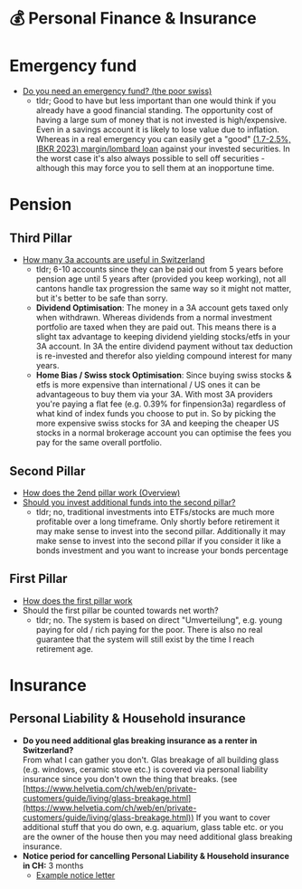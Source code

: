 # 💰 Personal Finance & Insurance

# Emergency fund

* [Do you need an emergency fund? (the poor swiss)](https://thepoorswiss.com/emergency-fund/)
  * tldr; Good to have but less important than one would think if you already have a good financial standing. The opportunity cost of having a large sum of money that is not invested is high/expensive. Even in a savings account it is likely to lose value due to inflation. Whereas in a real emergency you can easily get a "good" [(1.7-2.5%, IBKR 2023) margin/lombard loan](https://thepoorswiss.com/margin-loans/) against your invested securities. In the worst case it's also always possible to sell off securities - although this may force you to sell them at an inopportune time.

# Pension

## Third Pillar

* [How many 3a accounts are useful in Switzerland](https://finpension.ch/en/how-many-3a-accounts-make-any-sense-at-all/)
  * tldr; 6-10 accounts since they can be paid out from 5 years before pension age until 5 years after (provided you keep working), not all cantons handle tax progression the same way so it might not matter, but it's better to be safe than sorry.
  * **Dividend Optimisation**: The money in a 3A account gets taxed only when withdrawn. Whereas dividends from a normal investment portfolio are taxed when they are paid out. This means there is a slight tax advantage to keeping dividend yielding stocks/etfs in your 3A account. In 3A the entire dividend payment without tax deduction is re-invested and therefor also yielding compound interest for many years.
  * **Home Bias / Swiss stock Optimisation**: Since buying swiss stocks & etfs is more expensive than international / US ones it can be advantageous to buy them via your 3A. With most 3A providers you're paying a flat fee (e.g. 0.39% for finpension3a) regardless of what kind of index funds you choose to put in. So by picking the more expensive swiss stocks for 3A and keeping the cheaper US stocks in a normal brokerage account you can optimise the fees you pay for the same overall portfolio.

## Second Pillar

* [How does the 2end pillar work (Overview)](https://thepoorswiss.com/second-pillar-retirement-switzerland/)
* [Should you invest additional funds into the second pillar?](https://thepoorswiss.com/should-you-contribute-to-your-second-pillar/)
  * tldr; no, traditional investments into ETFs/stocks are much more profitable over a long timeframe. Only shortly before retirement it may make sense to invest into the second pillar.  Additionally it may make sense to invest into the second pillar if you consider it like a bonds investment and you want to increase your bonds percentage

## First Pillar

* [How does the first pillar work](https://thepoorswiss.com/first-pillar-retirement-switzerland/)
* Should the first pillar be counted towards net worth?
  * tldr; no. The system is based on direct "Umverteilung", e.g. young paying for old / rich paying for the poor. There is also no real guarantee that the system will still exist by the time I reach retirement age.

# Insurance

## Personal Liability & Household insurance

* **Do you need additional glas breaking insurance as a renter in Switzerland?**\
  From what I can gather you don't. Glas breakage of all building glass (e.g. windows, ceramic stove etc.) is covered via personal liability insurance since you don't own the thing that breaks. (see [https://www.helvetia.com/ch/web/en/private-customers/guide/living/glass-breakage.html](https://www.helvetia.com/ch/web/en/private-customers/guide/living/glass-breakage.html)) If you want to cover additional stuff that you do own, e.g. aquarium, glass table etc. or you are the owner of the house then you may need additional glass breaking insurance.
* **Notice period for cancelling Personal Liability & Household insurance in CH:** 3 months
  * [Example notice letter](https://www.baloise.ch/dam/jcr:1a2575bc-c749-4ff9-9bb9-e62180e865d6/K%C3%BCndigungsschreiben.pdf)



